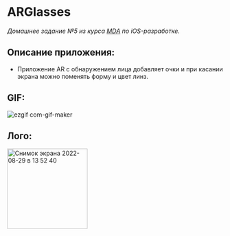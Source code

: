 # ARGlasses
*Домашнее задание №5 из курса [MDA]( https://www.m-d-a.ru/ ) по iOS-разработке.*

## Описание приложения: 
* Приложение AR с обнаружением лицa добавляет очки и при касании экрана можно поменять форму и цвет линз.

## GIF:
![ezgif com-gif-maker](https://user-images.githubusercontent.com/78722676/187188428-bace829d-6993-4881-9b2b-bba6263a78fa.gif)

## Лого:
<img width="187" alt="Снимок экрана 2022-08-29 в 13 52 40" src="https://user-images.githubusercontent.com/78722676/187188467-a3e4a3fc-16ee-4304-8382-4c9153227a36.png">

